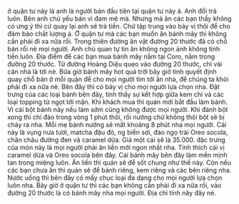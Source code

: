 ở quận tư này là anh là người bán đầu tiên tại quận tư này á. Anh đổi trả luôn. Bên anh chủ yếu bán vì đam mê mà. Nhưng mà ăn các bạn thấy không có ưng ý thì cứ quay lại anh sẽ trả tiền. Chứ tập trung vào bảy vị thôi để cho đảm bảo chất lượng á. Ở quận tư mà các bạn muốn ăn bánh mây thì không cần phải đi xa nữa rồi. Trong thiên đường ăn vặt đường 20 thước đã có chỗ bán rồi nè mọi người. Anh chủ quan tự tin ăn không ngon ảnh không tính tiền luôn. Địa điểm để các bạn mua bánh mây nằm tại Coro, nằm trong đường 20 thước. Từ đường Hoàng Diệu quẹo vào đường 20 thước, chỉ vài căn nhà là tới nè. Bữa giờ bánh mây hot quá trời bây giờ tính quyết định quay chỗ bán ở mỗi quận để cho mọi người tìm tới ăn nha, để chúng ta khỏi phải đi xa nữa nè. Bên đây thì có bảy vị cho mọi người lựa chọn nha. Đặt trưng của các loại bánh bên đây, tính thấy sự kết hợp giữa kem chi và các loại topping từ ngọt tới mặn. Khi khách mua thì quán mới bắt đầu làm bánh. Vì cái bột bánh này nếu làm sớm cũng không được mọi người. Khi đánh bột xong thì chỉ đảo trong vòng 1 phút thôi, rồi nướng chứ không thôi bột sẽ bị chảy ra nha. Mỗi mẹ bánh nướng sẽ mất khoảng 8 phút nha mọi người. Cái này là vụng nưa tươi, matcha đậu đỏ, ng biển sợi, đào ngọ trái Oreo socola, chân châu đường đen và caramel dừa. Giá một cái sẽ là 35.000. đặc trưng của món này là mọi người phải ăn liền mới ngon nhất nha. Tính thích cái vị caramel dừa và Oreo socola bên đây. Cái bánh mây bên đây làm mền mịnh tan trong miệng luôn. Ăn liền thì quán sẽ để sốt chung như thế này. Còn nếu các bạn chưa ăn thì quán sẽ để bánh riêng, kem riêng và các bên riêng nha. Nước uống thì bên đây có mấy chục loại đa dạng cho mọi người lựa chọn luôn nha. Bây giờ ở quận tư thì các bạn không cần phải đi xa nữa rồi, vào đường 20 thước là có bánh mây nha mọi người. Địa chỉ tính nãy đây nè.